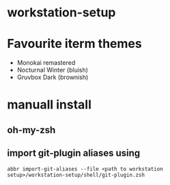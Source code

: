 # workstation-setup

# Favourite iterm themes

- Monokai remastered
- Nocturnal Winter (bluish)
- Gruvbox Dark (brownish)

# manuall install 

## oh-my-zsh

## import git-plugin aliases using 

`abbr import-git-aliases --file <path to workstation setup>/workstation-setup/shell/git-plugin.zsh`
